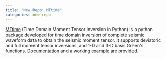 ```yaml
---
title: "New Repo: MTtime"
categories: new-repo
---
```


[MTtime](https://github.com/LLNL/mttime) (Time Domain Moment Tensor Inversion in Python) is a python package developed for time domain inversion of complete seismic waveform data to obtain the seismic moment tensor. It supports deviatoric and full moment tensor inversions, and 1-D and 3-D basis Green's functions. [Documentation](https://mttime.readthedocs.io/en/latest/index.html) and a [working example](https://github.com/LLNL/mttime/tree/master/examples/notebooks) are provided.
